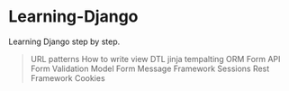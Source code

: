 # Learning-Django

Learning Django step by step.
> URL patterns
> How to write view
> DTL
> jinja tempalting
> ORM
> Form API
> Form Validation
> Model Form
> Message Framework
> Sessions
> Rest Framework
> Cookies
